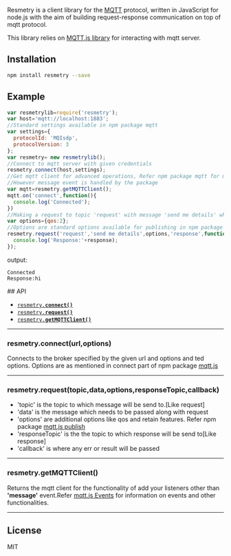 Resmetry is a client library for the [MQTT](http://mqtt.org/) protocol, written
in JavaScript for node.js with the aim of building request-response communication on top of mqtt protocol.

This library relies on [MQTT.js library](https://www.npmjs.com/package/mqtt) for interacting with mqtt server.

<a name="install"></a>
## Installation

```sh
npm install resmetry --save
```

<a name="example"></a>
## Example

```js
var resmetrylib=require('resmetry');
var host='mqtt://localhost:1883';
//Standard settings available in npm package mqtt
var settings={
  protocolId: 'MQIsdp',
  protocolVersion: 3
};
var resmetry= new resmetrylib();
//Connect to mqtt server with given credentials
resmetry.connect(host,settings);
//Get mqtt client for advanced operations, Refer npm package mqtt for more information
//However message event is handled by the package
var mqtt=resmetry.getMQTTClient();
mqtt.on('connect',function(){
  console.log('Connected');
})
//Making a request to topic 'request' with message 'send me details' whose expected result goes to topic response with options
var options={qos:2};
//Options are standard options available for publishing in npm package mqtt
resmetry.request('request','send me details',options,'response',function(err,response){
  console.log('Response:'+response);
});

```

output:
```
Connected
Response:hi

```


<a name="api"></a>
## API

  * <a href="#connect"><code>resmetry.<b>connect()</b></code></a>
  * <a href="#request"><code>resmetry.<b>request()</b></code></a>
  * <a href="#getMQTTClient"><code>resmetry.<b>getMQTTClient()</b></code></a>


-------------------------------------------------------
<a name="connect"></a>
### resmetry.connect(url,options)

Connects to the broker specified by the given url and options and
ted options. Options are as mentioned in connect part of npm package [mqtt.js](https://www.npmjs.com/package/mqtt#connect)

-------------------------------------------------------
<a name="request"></a>
### resmetry.request(topic,data,options,responseTopic,callback)

* 'topic' is the topic to which message will be send to.[Like request]
* 'data' is the message which needs to be passed along with request
* 'options' are additional options like qos and retain features. Refer npm package [mqtt.js publish](https://www.npmjs.com/package/mqtt#publish)
* 'responseTopic' is the the topic to which response will be send to[Like response]
* 'callback' is where any err or result will be passed

-------------------------------------------------------
<a name="getMQTTClient"></a>
### resmetry.getMQTTClient()

Returns the mqtt client for the functionality of add your listeners other than <b>'message'</b> event.Refer [mqtt.js Events](https://www.npmjs.com/package/mqtt#connect) for information on events and other functionalities.

-------------------------------------------------------
<a name="license"></a>
## License

MIT
